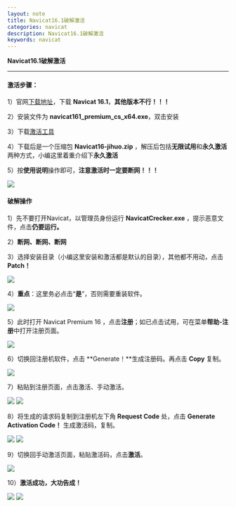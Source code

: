 ```yaml
---
layout: note
title: Navicat16.1破解激活
categories: navicat
description: Navicat16.1破解激活
keywords: navicat
---
```




**Navicat16.1破解激活**

------



#### 激活步骤：

1）官网[下载地址](http://download.navicat.com.cn/download/navicat162_premium_cs_x64.exe)，下载 **Navicat 16.1**，**其他版本不行！！！**

2）安装文件为 **navicat161_premium_cs_x64.exe**，双击安装

3）下载[激活工具](https://pan.quark.cn/s/5119162db6a2#/list/share)

4）下载后是一个压缩包 **Navicat16-jihuo.zip** ，解压后包括**无限试用**和**永久激活**两种方式，小编这里着重介绍下**永久激活**

5）按**使用说明**操作即可，**注意激活时一定要断网！！！**

<img src="/images/notes/navicat/navicat_active_step1.webp" />



#### 破解操作

1）先不要打开Navicat，以管理员身份运行 **NavicatCrecker.exe** ，提示恶意文件，点击**仍要运行。**

2）**断网、断网、断网**

3）选择安装目录（小编这里安装和激活都是默认的目录），其他都不用动，点击**Patch！**

<img src="/images/notes/navicat/navicat_active_step2.webp" />

4）**重点**：这里务必点击“**是**”，否则需要重装软件。

<img src="/images/notes/navicat/navicat_active_step3.webp" />

5）此时打开 Navicat Premium 16 ，点击**注册**；如已点击试用，可在菜单**帮助-注册**中打开注册页面。

<img src="/images/notes/navicat/navicat_active_step4.webp" />

6）切换回注册机软件，点击 **Generate！**生成注册码。再点击 **Copy** 复制。

<img src="/images/notes/navicat/navicat_active_step5.webp" />

7）粘贴到注册页面，点击激活、手动激活。

<img src="/images/notes/navicat/navicat_active_step6.webp" />

<img src="/images/notes/navicat/navicat_active_step7.webp" />

8）将生成的请求码复制到注册机左下角 **Request Code** 处，点击 **Generate Activation Code！** 生成激活码，复制。

<img src="/images/notes/navicat/navicat_active_step9.webp" />

<img src="/images/notes/navicat/navicat_active_step10.webp" />

9）切换回手动激活页面，粘贴激活码，点击**激活**。

<img src="/images/notes/navicat/navicat_active_step11.webp" />

10）**激活成功，大功告成！**

<img src="/images/notes/navicat/navicat_active_step12.webp" />

<img src="/images/notes/navicat/navicat_active_step13.webp" />